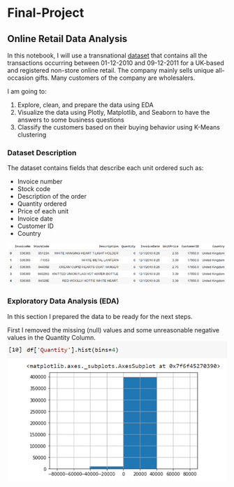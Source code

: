 # Final-Project
## Online Retail Data Analysis

In this notebook, I will use a transnational [dataset](https://www.kaggle.com/carrie1/ecommerce-data) that contains all the transactions occurring between 01-12-2010 and 09-12-2011 for a UK-based and registered non-store online retail. The company mainly sells unique all-occasion gifts. Many customers of the company are wholesalers.

I am going to:
1.   Explore, clean, and prepare the data using EDA
2.   Visualize the data using Plotly, Matplotlib, and Seaborn to have the answers to some business questions
3.   Classify the customers based on their buying behavior using K-Means clustering

### Dataset Description

The dataset contains fields that describe each unit ordered such as:
* Invoice number 
* Stock code
* Description of the order
* Quantity ordered
* Price of each unit
* Invoice date
* Customer ID
* Country

![img](images/dataset.png)

### Exploratory Data Analysis (EDA)

In this section I prepared the data to be ready for the next steps. 

First I removed the missing (null) values and some unreasonable negative values in the Quantity Column.
![img](images/quantityColumn.png)

